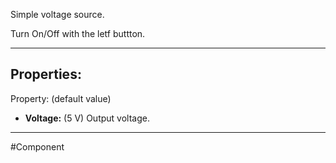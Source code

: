 Simple voltage source.

Turn On/Off with the letf buttton.

---

## Properties:
Property: (default value)

- **Voltage:** (5 V)
   Output voltage.

---

#Component